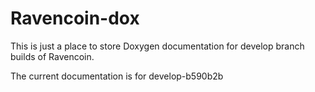 # Ravencoin-dox

This is just a place to store Doxygen documentation for develop branch builds of Ravencoin.

The current documentation is for develop-b590b2b

